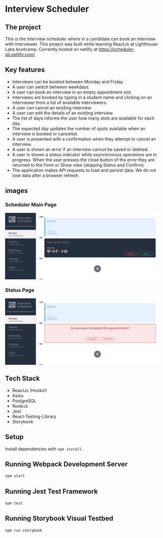 # Interview Scheduler

## The project

This is the interview scheduler where in a candidate can book an interview with interviewer. This project was built while learning ReactJs at Lighthouse Labs bootcamp.
Currently hosted on netlify at https://scheduler-sb.netlify.com/

## Key features

- Interviews can be booked between Monday and Friday.
- A user can switch between weekdays.
- A user can book an interview in an empty appointment slot.
- Interviews are booked by typing in a student name and clicking on an interviewer from a list of available interviewers.
- A user can cancel an existing interview.
- A user can edit the details of an existing interview.
- The list of days informs the user how many slots are available for each day.
- The expected day updates the number of spots available when an interview is booked or canceled.
- A user is presented with a confirmation when they attempt to cancel an interview.
- A user is shown an error if an interview cannot be saved or deleted.
- A user is shown a status indicator while asynchronous operations are in progress.
  When the user presses the close button of the error they are returned to the Form or Show view (skipping Status and Confirm).
- The application makes API requests to load and persist data. We do not lose data after a browser refresh.

## images

### Scheduler Main Page

!["Screenshot of scheduler main page"](/docs/FrontPage.png)

### Status Page

!["Screenshot of scheduler status page"](/docs/StatusPage.png)


## Tech Stack

- ReactJs (Hooks!)
- Axios
- PostgreSQL
- NodeJs
- Jest
- React-Testing-Library
- Storybook

## Setup

Install dependencies with `npm install`.

## Running Webpack Development Server

```sh
npm start
```

## Running Jest Test Framework

```sh
npm test
```

## Running Storybook Visual Testbed

```sh
npm run storybook
```

